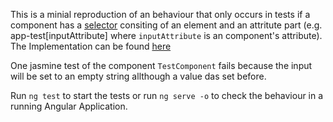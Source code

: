 This is a minial reproduction of an behaviour that only occurs in tests if a component has a [selector](https://angular.io/api/core/Directive#selector) consiting of an element and an attritute part (e.g. app-test[inputAttribute] where `inputAttribute` is an component's attribute). The Implementation can be found [here](https://github.com/riede/component-with-element-and-attribute-selector/blob/master/src/app/test/test.component.spec.ts)

One jasmine test of the component `TestComponent` fails because the input will be set to an empty string allthough a value das set before.

Run `ng test` to start the tests or run `ng serve -o` to check the behaviour in a running Angular Application.